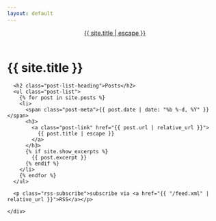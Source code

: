 ```yaml
---
layout: default
---
```


<header class="site-header">
  <div class="wrapper">
    <a class="site-title" href="{{ "/" | relative_url }}">{{ site.title | escape }}</a>
  </div>
</header>

<main class="page-content" aria-label="Content">
  <div class="wrapper">
    <div class="home">
      <h1>{{ site.title }}</h1> 

      <h2 class="post-list-heading">Posts</h2>
      <ul class="post-list">
        {% for post in site.posts %}
        <li>
          <span class="post-meta">{{ post.date | date: "%b %-d, %Y" }}</span>
          <h3>
            <a class="post-link" href="{{ post.url | relative_url }}">
              {{ post.title | escape }}
            </a>
          </h3>
          {% if site.show_excerpts %}
            {{ post.excerpt }}
          {% endif %}
        </li>
        {% endfor %}
      </ul>
    
      <p class="rss-subscribe">subscribe via <a href="{{ "/feed.xml" | relative_url }}">RSS</a></p>
    
    </div>
  </div>
</main>